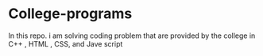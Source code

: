 # College-programs
In this repo. i am solving coding problem that are provided by the college in C++ , HTML , CSS, and Jave script
